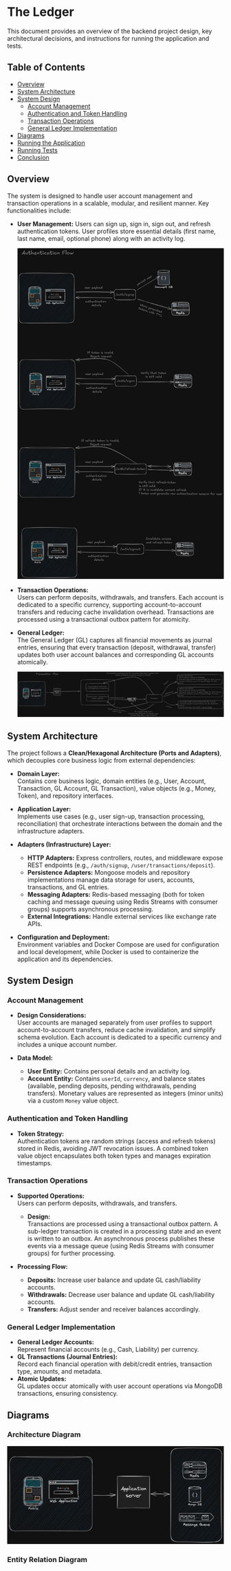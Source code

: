 # The Ledger

This document provides an overview of the backend project design, key architectural decisions, and instructions for running the application and tests.

## Table of Contents

- [Overview](#overview)
- [System Architecture](#system-architecture)
- [System Design](#system-design)
  - [Account Management](#account-management)
  - [Authentication and Token Handling](#authentication-and-token-handling)
  - [Transaction Operations](#transaction-operations)
  - [General Ledger Implementation](#general-ledger-implementation)
- [Diagrams](#diagrams)
- [Running the Application](#running-the-application)
- [Running Tests](#running-tests)
- [Conclusion](#conclusion)

## Overview

The system is designed to handle user account management and transaction operations in a scalable, modular, and resilient manner. Key functionalities include:

- **User Management:**
  Users can sign up, sign in, sign out, and refresh authentication tokens. User profiles store essential details (first name, last name, email, optional phone) along with an activity log.

  ![User Auth Flow](./assets/authentication%20flow.png)

- **Transaction Operations:**  
  Users can perform deposits, withdrawals, and transfers. Each account is dedicated to a specific currency, supporting account-to-account transfers and reducing cache invalidation overhead. Transactions are processed using a transactional outbox pattern for atomicity.

- **General Ledger:**  
  The General Ledger (GL) captures all financial movements as journal entries, ensuring that every transaction (deposit, withdrawal, transfer) updates both user account balances and corresponding GL accounts atomically.

  ![Transaction Flow](./assets/transaction%20flow.png)

## System Architecture

The project follows a **Clean/Hexagonal Architecture (Ports and Adapters)**, which decouples core business logic from external dependencies:

- **Domain Layer:**  
  Contains core business logic, domain entities (e.g., User, Account, Transaction, GL Account, GL Transaction), value objects (e.g., Money, Token), and repository interfaces.

- **Application Layer:**  
  Implements use cases (e.g., user sign-up, transaction processing, reconciliation) that orchestrate interactions between the domain and the infrastructure adapters.

- **Adapters (Infrastructure) Layer:**

  - **HTTP Adapters:** Express controllers, routes, and middleware expose REST endpoints (e.g., `/auth/signup`, `/user/transactions/deposit`).
  - **Persistence Adapters:** Mongoose models and repository implementations manage data storage for users, accounts, transactions, and GL entries.
  - **Messaging Adapters:** Redis-based messaging (both for token caching and message queuing using Redis Streams with consumer groups) supports asynchronous processing.
  - **External Integrations:** Handle external services like exchange rate APIs.

- **Configuration and Deployment:**  
  Environment variables and Docker Compose are used for configuration and local development, while Docker is used to containerize the application and its dependencies.

## System Design

### Account Management

- **Design Considerations:**  
  User accounts are managed separately from user profiles to support account-to-account transfers, reduce cache invalidation, and simplify schema evolution. Each account is dedicated to a specific currency and includes a unique account number.

- **Data Model:**
  - **User Entity:** Contains personal details and an activity log.
  - **Account Entity:** Contains `userId`, `currency`, and balance states (available, pending deposits, pending withdrawals, pending transfers). Monetary values are represented as integers (minor units) via a custom `Money` value object.

### Authentication and Token Handling

- **Token Strategy:**  
  Authentication tokens are random strings (access and refresh tokens) stored in Redis, avoiding JWT revocation issues. A combined token value object encapsulates both token types and manages expiration timestamps.

### Transaction Operations

- **Supported Operations:**  
  Users can perform deposits, withdrawals, and transfers.

  - **Design:**  
    Transactions are processed using a transactional outbox pattern. A sub-ledger transaction is created in a processing state and an event is written to an outbox. An asynchronous process publishes these events via a message queue (using Redis Streams with consumer groups) for further processing.

- **Processing Flow:**
  - **Deposits:** Increase user balance and update GL cash/liability accounts.
  - **Withdrawals:** Decrease user balance and update GL cash/liability accounts.
  - **Transfers:** Adjust sender and receiver balances accordingly.

### General Ledger Implementation

- **General Ledger Accounts:**  
  Represent financial accounts (e.g., Cash, Liability) per currency.
- **GL Transactions (Journal Entries):**  
  Record each financial operation with debit/credit entries, transaction type, amounts, and metadata.
- **Atomic Updates:**  
  GL updates occur atomically with user account operations via MongoDB transactions, ensuring consistency.

## Diagrams

### Architecture Diagram

![System Architecture](./assets/system%20architecture.png)

### Entity Relation Diagram
